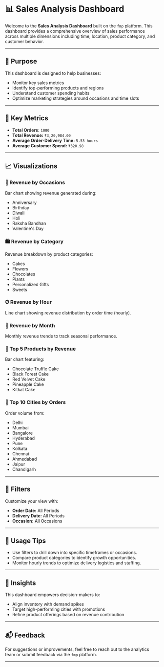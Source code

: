 # 📊 Sales Analysis Dashboard

Welcome to the **Sales Analysis Dashboard** built on the `fmp` platform. This dashboard provides a comprehensive overview of sales performance across multiple dimensions including time, location, product category, and customer behavior.

---

## 🚀 Purpose

This dashboard is designed to help businesses:
- Monitor key sales metrics
- Identify top-performing products and regions
- Understand customer spending habits
- Optimize marketing strategies around occasions and time slots

---

## 📌 Key Metrics

- **Total Orders:** `1000`
- **Total Revenue:** `₹3,20,984.00`
- **Average Order-Delivery Time:** `5.53 hours`
- **Average Customer Spend:** `₹320.98`

---

## 📈 Visualizations

### 🎉 Revenue by Occasions
Bar chart showing revenue generated during:
- Anniversary
- Birthday
- Diwali
- Holi
- Raksha Bandhan
- Valentine's Day

### 🛍️ Revenue by Category
Revenue breakdown by product categories:
- Cakes
- Flowers
- Chocolates
- Plants
- Personalized Gifts
- Sweets

### ⏰ Revenue by Hour
Line chart showing revenue distribution by order time (hourly).

### 📅 Revenue by Month
Monthly revenue trends to track seasonal performance.

### 🍰 Top 5 Products by Revenue
Bar chart featuring:
- Chocolate Truffle Cake
- Black Forest Cake
- Red Velvet Cake
- Pineapple Cake
- Kitkat Cake

### 🌆 Top 10 Cities by Orders
Order volume from:
- Delhi
- Mumbai
- Bangalore
- Hyderabad
- Pune
- Kolkata
- Chennai
- Ahmedabad
- Jaipur
- Chandigarh

---

## 🧰 Filters

Customize your view with:
- **Order Date:** All Periods
- **Delivery Date:** All Periods
- **Occasion:** All Occasions

---

## 📎 Usage Tips

- Use filters to drill down into specific timeframes or occasions.
- Compare product categories to identify growth opportunities.
- Monitor hourly trends to optimize delivery logistics and staffing.

---

## 🧠 Insights

This dashboard empowers decision-makers to:
- Align inventory with demand spikes
- Target high-performing cities with promotions
- Refine product offerings based on revenue contribution

---

## 📬 Feedback

For suggestions or improvements, feel free to reach out to the analytics team or submit feedback via the `fmp` platform.

---
